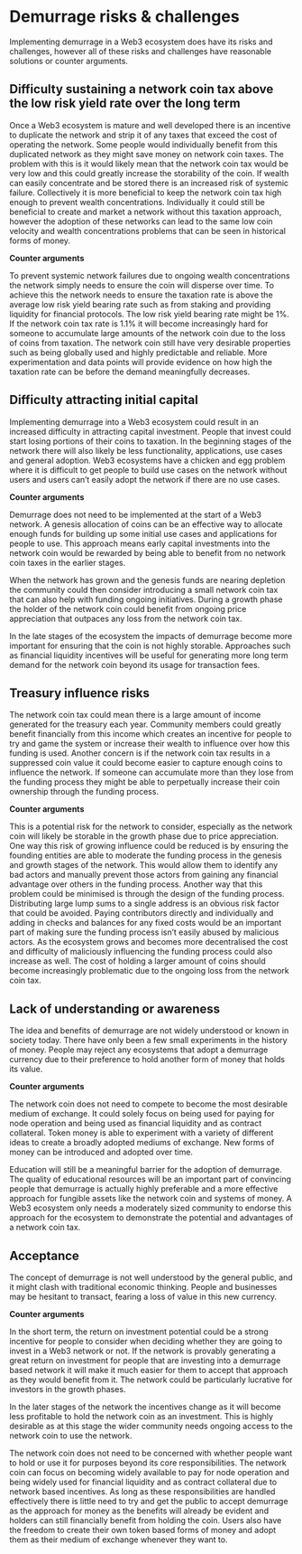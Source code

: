 # Demurrage risks & challenges

Implementing demurrage in a Web3 ecosystem does have its risks and challenges, however all of these risks and challenges have reasonable solutions or counter arguments.



## Difficulty sustaining a network coin tax above the low risk yield rate over the long term

Once a Web3 ecosystem is mature and well developed there is an incentive to duplicate the network and strip it of any taxes that exceed the cost of operating the network. Some people would individually benefit from this duplicated network as they might save money on network coin taxes. The problem with this is it would likely mean that the network coin tax would be very low and this could greatly increase the storability of the coin. If wealth can easily concentrate and be stored there is an increased risk of systemic failure. Collectively it is more beneficial to keep the network coin tax high enough to prevent wealth concentrations. Individually it could still be beneficial to create and market a network without this taxation approach, however the adoption of these networks can lead to the same low coin velocity and wealth concentrations problems that can be seen in historical forms of money.



**Counter arguments**

To prevent systemic network failures due to ongoing wealth concentrations the network simply needs to ensure the coin will disperse over time. To achieve this the network needs to ensure the taxation rate is above the average low risk yield bearing rate such as from staking and providing liquidity for financial protocols. The low risk yield bearing rate might be 1%. If the network coin tax rate is 1.1% it will become increasingly hard for someone to accumulate large amounts of the network coin due to the loss of coins from taxation. The network coin still have very desirable properties such as being globally used and highly predictable and reliable. More experimentation and data points will provide evidence on how high the taxation rate can be before the demand meaningfully decreases.



## **Difficulty attracting initial capital**

Implementing demurrage into a Web3 ecosystem could result in an increased difficulty in attracting capital investment. People that invest could start losing portions of their coins to taxation. In the beginning stages of the network there will also likely be less functionality, applications, use cases and general adoption. Web3 ecosystems have a chicken and egg problem where it is difficult to get people to build use cases on the network without users and users can’t easily adopt the network if there are no use cases.



**Counter arguments**

Demurrage does not need to be implemented at the start of a Web3 network. A genesis allocation of coins can be an effective way to allocate enough funds for building up some initial use cases and applications for people to use. This approach means early capital investments into the network coin would be rewarded by being able to benefit from no network coin taxes in the earlier stages.

When the network has grown and the genesis funds are nearing depletion the community could then consider introducing a small network coin tax that can also help with funding ongoing initiatives. During a growth phase the holder of the network coin could benefit from ongoing price appreciation that outpaces any loss from the network coin tax.

In the late stages of the ecosystem the impacts of demurrage become more important for ensuring that the coin is not highly storable. Approaches such as financial liquidity incentives will be useful for generating more long term demand for the network coin beyond its usage for transaction fees.



## **Treasury influence risks**

The network coin tax could mean there is a large amount of income generated for the treasury each year. Community members could greatly benefit financially from this income which creates an incentive for people to try and game the system or increase their wealth to influence over how this funding is used. Another concern is if the network coin tax results in a suppressed coin value it could become easier to capture enough coins to influence the network. If someone can accumulate more than they lose from the funding process they might be able to perpetually increase their coin ownership through the funding process.



**Counter arguments**

This is a potential risk for the network to consider, especially as the network coin will likely be storable in the growth phase due to price appreciation. One way this risk of growing influence could be reduced is by ensuring the founding entities are able to moderate the funding process in the genesis and growth stages of the network. This would allow them to identify any bad actors and manually prevent those actors from gaining any financial advantage over others in the funding process. Another way that this problem could be minimised is through the design of the funding process. Distributing large lump sums to a single address is an obvious risk factor that could be avoided. Paying contributors directly and individually and adding in checks and balances for any fixed costs would be an important part of making sure the funding process isn’t easily abused by malicious actors. As the ecosystem grows and becomes more decentralised the cost and difficulty of maliciously influencing the funding process could also increase as well. The cost of holding a larger amount of coins should become increasingly problematic due to the ongoing loss from the network coin tax.



## **Lack of understanding or awareness**

The idea and benefits of demurrage are not widely understood or known in society today. There have only been a few small experiments in the history of money. People may reject any ecosystems that adopt a demurrage currency due to their preference to hold another form of money that holds its value.



**Counter arguments**

The network coin does not need to compete to become the most desirable medium of exchange. It could solely focus on being used for paying for node operation and being used as financial liquidity and as contract collateral. Token money is able to experiment with a variety of different ideas to create a broadly adopted mediums of exchange. New forms of money can be introduced and adopted over time.

Education will still be a meaningful barrier for the adoption of demurrage. The quality of educational resources will be an important part of convincing people that demurrage is actually highly preferable and a more effective approach for fungible assets like the network coin and systems of money. A Web3 ecosystem only needs a moderately sized community to endorse this approach for the ecosystem to demonstrate the potential and advantages of a network coin tax.



## **Acceptance**

The concept of demurrage is not well understood by the general public, and it might clash with traditional economic thinking. People and businesses may be hesitant to transact, fearing a loss of value in this new currency.



**Counter arguments**

In the short term, the return on investment potential could be a strong incentive for people to consider when deciding whether they are going to invest in a Web3 network or not. If the network is provably generating a great return on investment for people that are investing into a demurrage based network it will make it much easier for them to accept that approach as they would benefit from it. The network could be particularly lucrative for investors in the growth phases.

In the later stages of the network the incentives change as it will become less profitable to hold the network coin as an investment. This is highly desirable as at this stage the wider community needs ongoing access to the network coin to use the network.

The network coin does not need to be concerned with whether people want to hold or use it for purposes beyond its core responsibilities. The network coin can focus on becoming widely available to pay for node operation and being widely used for financial liquidity and as contract collateral due to network based incentives. As long as these responsibilities are handled effectively there is little need to try and get the public to accept demurrage as the approach for money as the benefits will already be evident and holders can still financially benefit from holding the coin. Users also have the freedom to create their own token based forms of money and adopt them as their medium of exchange whenever they want to.
